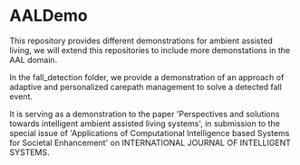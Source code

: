 # AALDemo
This repository provides different demonstrations for ambient assisted living, we will extend this repositories to include more demonstations in the AAL domain.

In the fall_detection folder, we provide a demonstration of an approach of adaptive and personalized carepath management to solve a detected fall event. <br>

It is serving as a demonstration to the paper 'Perspectives and solutions towards intelligent ambient assisted living systems', in submission to the special issue of 'Applications of Computational Intelligence based Systems for Societal Enhancement' on INTERNATIONAL JOURNAL OF INTELLIGENT SYSTEMS.
